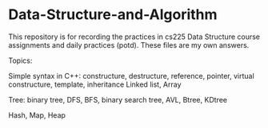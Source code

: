 # Data-Structure-and-Algorithm
This repository is for recording the practices in cs225 Data Structure course assignments and daily practices (potd).
These files are my own answers.

Topics:

Simple syntax in C++: constructure, destructure, reference, pointer, virtual constructure, template, inheritance
Linked list, Array

Tree: binary tree, DFS, BFS, binary search tree, AVL, Btree, KDtree

Hash, Map, Heap

